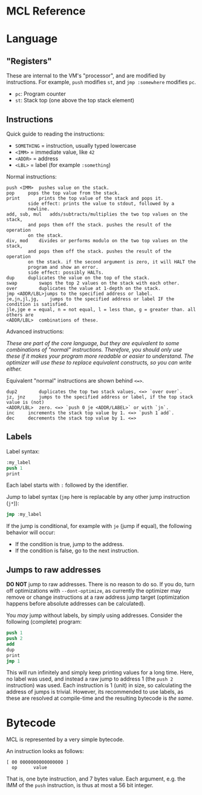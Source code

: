 # MCL Reference

# Language

## "Registers"

These are internal to the VM's "processor", and are modified by instructions. For example, `push` modifies `st`, and `jmp :somewhere` modifies `pc`.

- `pc`: Program counter
- `st`: Stack top (one above the top stack element)

## Instructions

Quick guide to reading the instructions:

- `SOMETHING` = instruction, usually typed lowercase
- `<IMM>` = immediate value, like `42`
- `<ADDR>` = address
- `<LBL>` = label (for example `:something`)

Normal instructions:

```
push <IMM>	pushes value on the stack.
pop		pops the top value from the stack.
print		prints the top value of the stack and pops it.
		side effect: prints the value to stdout, followed by a 
		newline.
add, sub, mul	adds/subtracts/multiplies the two top values on the stack, 
		and pops them off the stack. pushes the result of the operation
		on the stack.
div, mod	divides or performs modulo on the two top values on the stack, 
		and pops them off the stack. pushes the result of the operation
		on the stack. if the second argument is zero, it will HALT the
		program and show an error.
		side effect: possibly HALTs.
dup		duplicates the value on the top of the stack.
swap		swaps the top 2 values on the stack with each other.
over		duplicates the value at 1-depth on the stack.
jmp <ADDR/LBL>jumps to the specified address or label.
je,jn,jl,jg,	jumps to the specified address or label IF the condition is satisfied.
jle,jge	e = equal, n = not equal, l = less than, g = greater than. all others are 
<ADDR/LBL>	combinations of these.
```

Advanced instructions:

*These are part of the core language, but they are equivalent to some combinations of "normal" instructions. Therefore, you should only use these if it makes your program more readable or easier to understand. The optimizer will use these to replace equivalent constructs, so you can write either.*

Equivalent "normal" instructions are shown behind `<=>`.

```
dup2		duplicates the top two stack values, <=> `over over`.
jz, jnz 	jumps to the specified address or label, if the top stack value is (not)
<ADDR/LBL>	zero. <=> `push 0 je <ADDR/LABEL>` or with `jn`.
inc		increments the stack top value by 1. <=> `push 1 add`.
dec		decrements the stack top value by 1. <=> 
``` 

## Labels

Label syntax:
```nasm
:my_label
push 1
print
```

Each label starts with `:` followed by the identifier.

Jump to label syntax (`jmp` here is replacable by any other jump instruction (`j*`)):
```nasm
jmp :my_label
```

If the jump is conditional, for example with `je` (jump if equal), the following behavior will occur:

- If the condition is true, jump to the address.
- If the condition is false, go to the next instruction.

## Jumps to raw addresses

**DO NOT** jump to raw addresses. There is no reason to do so. If you do, turn off optimizations with `--dont-optimize`, as currently the optimizer may remove or change instructions at a raw address jump target (optimization happens before absolute addresses can be calculated).

You *may* jump without labels, by simply using addresses. Consider the following (complete) program:

```nasm
push 1
push 2
add
dup
print
jmp 1
```

This will run infinitely and simply keep printing values for a long time. Here, no label was used, and instead a raw jump to address 1 (the `push 2` instruction) was used. 
Each instruction is 1 (unit) in size, so calculating the address of jumps is trivial. However, its recommended to use labels, as these are resolved at compile-time and the 
resulting bytecode is *the same*.

# Bytecode

MCL is represented by a very simple bytecode.

An instruction looks as follows:

```
[ 00 0000000000000000 ]
  op      value
```

That is, one byte instruction, and 7 bytes value.
Each argument, e.g. the IMM of the `push` instruction, is thus at most a 56 bit integer.
